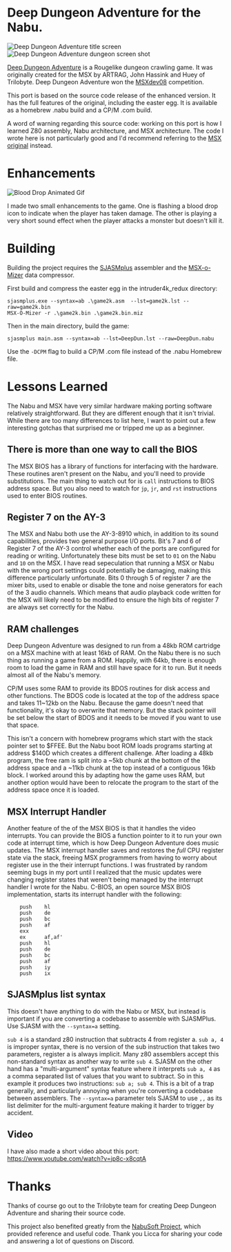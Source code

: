 
# Deep Dungeon Adventure for the Nabu.

![Deep Dungeon Adventure title screen](https://github.com/eej/Nabu-Deep-Dungeon-Adventure/raw/master/screenshots/title.png)
![Deep Dungeon Adventure dungeon screen shot](https://github.com/eej/Nabu-Deep-Dungeon-Adventure/raw/master/screenshots/dungeon1.png)

[Deep Dungeon Adventure](https://www.msx.org/downloads/deep-dungeon-adventure-source-code) is a Rougelike dungeon crawling game.  It was originally created for the MSX by ARTRAG, John Hassink and Huey of Trilobyte. Deep Dungeon Adventure won the [MSXdev08](https://www.msxdev.org/msxdev-archive/msxdev08/) competition.  

This port is based on the source code release of the enhanced version.  It has the full features of the original, including the easter egg.  It is available as a homebrew .nabu build and a CP/M .com build.

A word of warning regarding this source code: working on this port is how I learned Z80 assembly, Nabu architecture, and MSX architecture.  The code I wrote here is not particularly good and I'd recommend referring to the [MSX original](https://github.com/artrag/Deep-Dungeon-Adventure) instead.

# Enhancements

![Blood Drop Animated Gif](https://github.com/eej/Nabu-Deep-Dungeon-Adventure/raw/master/screenshots/blood.gif)

I made two small enhancements to the game.  One is flashing a blood drop icon to indicate when the player has taken damage.  The other is playing a very short sound effect when the player attacks a monster but doesn't kill it.

# Building

Building the project requires the [SJASMplus](https://github.com/z00m128/sjasmplus) assembler and the [MSX-o-Mizer](https://www.pouet.net/prod.php?which=50538) data compressor.

First build and compress the easter egg in the intruder4k_redux directory:

```
sjasmplus.exe --syntax=ab .\game2k.asm  --lst=game2k.lst --raw=game2k.bin
MSX-O-Mizer -r .\game2k.bin .\game2k.bin.miz
```

Then in the main directory, build the game:

```
sjasmplus main.asm --syntax=ab --lst=DeepDun.lst --raw=DeepDun.nabu
```

Use the `-DCPM` flag to build a CP/M .com file instead of the .nabu Homebrew file.


# Lessons Learned

The Nabu and MSX have very similar hardware making porting software relatively straightforward.  But they are different enough that it isn't trivial.  While there are too many differences to list here, I want to point out a few interesting gotchas that surprised me or tripped me up as a beginner.

## There is more than one way to call the BIOS

The MSX BIOS has a library of functions for interfacing with the hardware.  These routines aren't present on the Nabu, and you'll need to provide substitutions.  The main thing to watch out for is `call` instructions to BIOS address space.  But you also need to watch for `jp`, `jr`, and `rst` instructions used to enter BIOS routines.

## Register 7 on the AY-3

The MSX and Nabu both use the AY-3-8910 which, in addition to its sound capabilities, provides two general purpose I/O ports.  Bit's 7 and 6 of Register 7 of the AY-3 control whether each of the ports are configured for reading or writing.  Unfortunately these bits must be set to `01` on the Nabu and `10` on the MSX.  I have read sepeculation that running a MSX or Nabu with the wrong port settings could potentially be damaging, making this difference particularly unfortunate. Bits 0 through 5 of register 7 are the mixer bits, used to enable or disable the tone and noise generators for each of the 3 audio channels.  Which means that audio playback code written for the MSX will likely need to be modified to ensure the high bits of register 7 are always set correctly for the Nabu.

## RAM challenges

Deep Dungeon Adventure was designed to run from a 48kb ROM cartridge on a MSX machine with at least 16kb of RAM.  On the Nabu there is no such thing as running a game from a ROM.  Happily, with 64kb, there is enough room to load the game in RAM and still have space for it to run.  But it needs almost all of the Nabu's memory.

CP/M uses some RAM to provide its BDOS routines for disk access and other functions.  The BDOS code is located at the top of the address space and takes 11~12kb on the Nabu.  Because the game doesn't need that functionality, it's okay to overwrite that memory.  But the stack pointer will be set below the start of BDOS and it needs to be moved if you want to use that space.

This isn't a concern with homebrew programs which start with the stack pointer set to $FFEE.  But the Nabu boot ROM loads programs starting at address $140D which creates a different challenge.  After loading a 48kb program, the free ram is split into a ~5kb chunk at the bottom of the address space and a ~11kb chunk at the top instead of a contiguous 16kb block.  I worked around this by adapting how the game uses RAM, but another option would have been to relocate the program to the start of the address space once it is loaded.

## MSX Interrupt Handler

Another feature of the of the MSX BIOS is that it handles the video interrupts. You can provide the BIOS a function pointer to it to run your own code at interrupt time, which is how Deep Dungeon Adventure does music updates.  The MSX interrupt handler saves and restores the _full_ CPU register state via the stack, freeing MSX programmers from having to worry about register use in the their interrupt functions.  I was frustrated by random seeming bugs in my port until I realized that the music updates were changing register states that weren't being managed by the interrupt handler I wrote for the Nabu.  C-BIOS, an open source MSX BIOS implementation, starts its interrupt handler with the following:
```
	push    hl
	push    de
	push    bc
	push    af
	exx
	ex      af,af'
	push    hl
	push    de
	push    bc
	push    af
	push    iy
	push    ix
```

## SJASMplus list syntax

This doesn't have anything to do with the Nabu or MSX, but instead is important if you are converting a codebase to assemble with SJASMPlus.  Use SJASM with the `--syntax=a` setting.

`sub 4` is a standard z80 instruction that subtracts 4 from register a.  `sub a, 4` is improper syntax, there is no version of the sub instruction that takes two parameters, register a is always implicit.  Many z80 assemblers accept this non-standard syntax as another way to write `sub 4`.  SJASM on the other hand has a "multi-argument" syntax feature where it interprets `sub a, 4` as a comma separated list of values that you want to subtract.  So in this example it produces two instructions: `sub a; sub 4`.  This is a bit of a trap generally, and particularly annoying when you're converting a codebase between assemblers.  The `--syntax=a` parameter tels SJASM to use `,,` as its list delimiter for the multi-argument feature making it harder to trigger by accident.

## Video

I have also made a short video about this port:
https://www.youtube.com/watch?v=jp8c-x8cqtA

# Thanks

Thanks of course go out to the Trilobyte team for creating Deep Dungeon Adventure and sharing their source code.

This project also benefited greatly from the [NabuSoft Project](https://github.com/buricco/nabusoft/tree/main#the-nabusoft-project), which provided reference and useful code.  Thank you Licca for sharing your code and answering a lot of questions on Discord.
	
